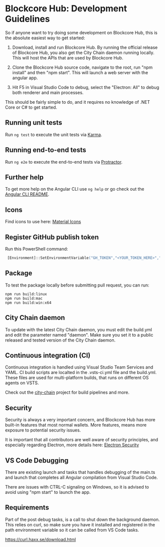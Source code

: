 Blockcore Hub: Development Guidelines
===============

So if anyone want to try doing some development on Blockcore Hub, this is the absolute easiest way to get started:

1. Download, install and run Blockcore Hub. By running the official release of Blockcore Hub, you also get the City Chain daemon running locally. This will host the APIs that are used by Blockcore Hub.

2. Clone the Blockcore Hub source code, navigate to the root, run "npm install" and then "npm start". This will launch a web server with the angular app.

3. Hit F5 in Visual Studio Code to debug, select the "Electron: All" to debug both renderer and main processes.

This should be fairly simple to do, and it requires no knowledge of .NET Core or C# to get started.

## Running unit tests

Run `ng test` to execute the unit tests via [Karma](https://karma-runner.github.io).

## Running end-to-end tests

Run `ng e2e` to execute the end-to-end tests via [Protractor](http://www.protractortest.org/).

## Further help

To get more help on the Angular CLI use `ng help` or go check out the [Angular CLI README](https://github.com/angular/angular-cli/blob/master/README.md).

## Icons

Find icons to use here: [Material Icons](https://material.io/tools/icons/?style=outline)

## Register GitHub publish token

Run this PowerShell command:

```ps
 [Environment]::SetEnvironmentVariable("GH_TOKEN","<YOUR_TOKEN_HERE>","User")
```

## Package

To test the package locally before submitting pull request, you can run:

```
npm run build:linux
npm run build:mac
npm run build:win:x64
```

## City Chain daemon

To update with the latest City Chain daemon, you must edit the build.yml and edit the parameter named "daemon". Make sure you set it
to a public released and tested version of the City Chain daemon.

## Continuous integration (CI)

Continuous integration is handled using Visual Studio Team Services and YAML. CI build scripts are localted in the .vsts-ci.yml file and
the build.yml. These files are used for multi-platform builds, that runs on different OS agents on VSTS.

Check out the [city-chain](https://dev.azure.com/citychain/city-chain/) project for build pipelines and more.

## Security

Security is always a very important concern, and Blockcore Hub has more built-in features that most normal wallets. More features, 
means more exposure to potential security issues.

It is important that all contributors are well aware of security principles, and especially regarding Electron, 
more details here: [Electron Security](https://electronjs.org/docs/tutorial/security)

## VS Code Debugging

There are existing launch and tasks that handles debugging of the main.ts and launch that completes all Angular compilation from Visual Studio Code.

There are issues with CTRL-C signaling on Windows, so it is advised to avoid using "npm start" to launch the app.

## Requirements

Part of the post debug tasks, is a call to shut down the background daemon. This relies on curl, so make sure you have it installed and registered in 
the path environment variable so it can be called from VS Code tasks.

https://curl.haxx.se/download.html
